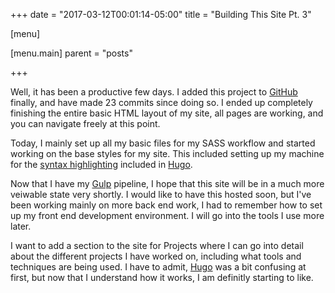 +++
date = "2017-03-12T00:01:14-05:00"
title = "Building This Site Pt. 3"

[menu]

  [menu.main]
    parent = "posts"

+++

Well, it has been a productive few days.  I added this project to [GitHub] finally, and have made 23 commits since doing so.  I ended up completely finishing the entire basic HTML layout of my site, all pages are working, and you can navigate freely at this point.

Today, I mainly set up all my basic files for my SASS workflow and started working on the base styles for my site.  This included setting up my machine for the [syntax highlighting] included in [Hugo].

Now that I have my [Gulp] pipeline, I hope that this site will be in a much more veiwable state very shortly.  I would like to have this hosted soon, but I've been working mainly on more back end work, I had to remember how to set up my front end development environment. I will go into the tools I use more later.

I want to add a section to the site for Projects where I can go into detail about the different projects I have worked on, including what tools and techniques are being used.  I have to admit, [Hugo] was a bit confusing at first, but now that I understand how it works, I am definitly starting to like.

[GitHub]: https://github.com/justcarver/hugo-blog "Hugo Blog repo on Justin Carver's GitHub"
[syntax highlighting]: https://gohugo.io/extras/highlighting/ "Hugo's Syntax Highlighting"
[Gulp]: http://gulpjs.com/ "Gulpjs Build System"
[Hugo]: http://gohugo.io "Hugo Static Site Generator"
